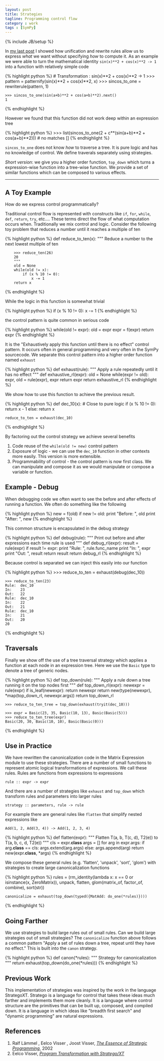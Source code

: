```yaml
---
layout: post
title: Strategies
tagline: Programming control flow
category : work 
tags : [SymPy]
---
```

{% include JB/setup %}

In [my last post](matthewrocklin.com/blog/work/2012/11/01/Unification/) I showed how unification and rewrite rules allow us to express *what* we want without specifying *how* to compute it.  As an example we were able to turn the mathematical identity `sin(x)**2 + cos(x)**2 -> 1` into a function with relatively simple code

{% highlight python %}
    # Transformation : sin(x)**2 + cos(x)**2 -> 1
    >>> pattern = patternify(sin(x)**2 + cos(x)**2, x)
    >>> sincos_to_one = rewriterule(pattern, 1)

    >>> sincos_to_one(sin(a+b)**2 + cos(a+b)**2).next()
    1
{% endhighlight %}

However we found that this function did not work deep within an expression tree

{% highlight python %}
    >>> list(sincos_to_one(2 + c**(sin(a+b)**2 + cos(a+b)**2))) # no matches
    []
{% endhighlight %}

`sincos_to_one` does not know *how* to traverse a tree.  It is pure logic and has no knowledge of control.  We define traverals separately using strategies.

*Short version*: we give you a higher order function, `top_down` which turns a
expression-wise function into a tree-wise function.  We provide a set of similar functions which can be composed to various effects.

* * * * 

A Toy Example
-------------

How do we express control programmatically? 

Traditional control flow is represented with constructs like `if`, `for`, `while`, `def`, `return`, `try`, etc....  These terms direct the flow of what computation occurs when.  Traditionally we mix control and logic.  Consider the following toy problem that reduces a number until it reaches a multiple of ten

{% highlight python %}
    def reduce_to_ten(x):
        """ Reduce a number to the next lowest multiple of ten 

        >>> reduce_ten(26)
        20
        """
        old = None
        while(old != x):
            if (x % 10 != 0):
                x -= 1
        return x
{% endhighlight %}

While the logic in this function is somewhat trivial 

{% highlight python %}
    if (x % 10 != 0):
        x -= 1
{% endhighlight %}

the control pattern is quite common in serious code 

{% highlight python %}
    while(old != expr):
        old = expr 
        expr = f(expr)
    return expr
{% endhighlight %}

It is the "Exhaustively apply this function until there is no effect" control pattern. It occurs often in general programming and very often in the SymPy sourcecode.  We separate this control pattern into a higher order function named `exhaust`

{% highlight python %}
    def exhaust(rule):
        """ Apply a rule repeatedly until it has no effect """
        def exhaustive_rl(expr):
            old = None
            while(expr != old):
                expr, old = rule(expr), expr 
            return expr 
        return exhaustive_rl
{% endhighlight %}

We show how to use this function to achieve the previous result. 

{% highlight python %}
    def dec_10(x):                          # Close to pure logic
        if (x % 10 != 0):   return x - 1
        else:               return x

    reduce_to_ten = exhaust(dec_10)
{% endhighlight %}
        
By factoring out the control strategy we achieve several benefits

1.  Code reuse of the `while(old != new)` control pattern 
2.  Exposure of logic - we can use the `dec_10` function in other contexts more easily. This version is more extensible.
3.  Programmability of control - the control pattern is now first class.  We can manipulate and compose it as we would manipulate or compose a variable or function.

Example - Debug
---------------

When debugging code we often want to see the before and after effects of running a function.  We often do something like the following
    
{% highlight python %}
    new = f(old)
    if new != old:
        print "Before: ", old 
        print "After:  ", new 
{% endhighlight %}

This common structure is encapsulated in the debug strategy

{% highlight python %}
    def debug(rule):
        """ Print out before and after expressions each time rule is used """
        def debug_rl(expr):
            result = rule(expr)
            if result != expr:
                print "Rule: ", rule.func_name
                print "In:   ", expr
                print "Out:  ", result
            return result
        return debug_rl
{% endhighlight %}

Because control is separated we can inject this easily into our function

{% highlight python %}
    >>> reduce_to_ten = exhaust(debug(dec_10))
    
    >>> reduce_to_ten(23)
    Rule:  dec_10
    In:    23
    Out:   22
    Rule:  dec_10
    In:    22
    Out:   21
    Rule:  dec_10
    In:    21
    Out:   20
    20
{% endhighlight %}

Traversals
----------

Finally we show off the use of a tree traversal strategy which applies a function at each node in an expression tree.  Here we use the `Basic` type to denote a tree of generic nodes.

{% highlight python %}
    def top_down(rule):
        """ Apply a rule down a tree running it on the top nodes first """
        def top_down_rl(expr):
            newexpr = rule(expr)
            if is_leaf(newexpr):
                return newexpr
            return new(type(newexpr), *map(top_down_rl, newexpr.args))
        return top_down_rl

    >>> reduce_to_ten_tree = top_down(exhaust(tryit(dec_10)))

    >>> expr = Basic(23, 35, Basic(10, 13), Basic(Basic(5)))
    >>> reduce_to_ten_tree(expr)
    Basic(20, 30, Basic(10, 10), Basic(Basic(0)))
{% endhighlight %}

Use in Practice
---------------

We have rewritten the canonicalization code in the Matrix Expression module to use these strategies.  There are a number of small functions to represent atomic logical transformations of expressions.  We call these rules.  Rules are functions from expressions to expressions

    rule :: expr -> expr

And there are a number of strategies like `exhaust` and `top_down` which transform rules and parameters into larger rules

    strategy :: parameters, rule -> rule

For example there are general rules like `flatten` that simplify nested expressions like 

`Add(1, 2, Add(3, 4)) -> Add(1, 2, 3, 4)`

{% highlight python %}
    def flatten(expr):
        """ Flatten T(a, b, T(c, d), T2(e)) to T(a, b, c, d, T2(e)) """
        cls = expr.__class__
        args = []
        for arg in expr.args:
            if arg.__class__ == cls:
                args.extend(arg.args)
            else:
                args.append(arg)
        return new(expr.__class__, *args)
{% endhighlight %}

We compose these general rules (e.g. 'flatten', 'unpack', 'sort', 'glom') with strategies to create large canonicalization functions 

{% highlight python %}
    rules = (rm_identity(lambda x: x == 0 or isinstance(x, ZeroMatrix)),
             unpack,
             flatten,
             glom(matrix_of, factor_of, combine),
             sort(str))

    canonicalize = exhaust(top_down(typed({MatAdd: do_one(*rules)})))
{% endhighlight %}

Going Farther
-------------

We use strategies to build large rules out of small rules.  Can we build large strategies out of small strategies? The `canonicalize` function above follows a common pattern "Apply a set of rules down a tree, repeat until they have no effect." This is built into the `canon` strategy.

{% highlight python %}
    def canon(*rules):
        """ Strategy for canonicalization """
        return exhaust(top_down(do_one(*rules)))
{% endhighlight %}

Previous Work
-------------

This implementation of strategies was inspired by the work in the language StrategoXT. Stratego is a language for control that takes these ideas much farther and implements them more cleanly.  It is a language where control structure are the primitives that can be built up, composed, and compiled down.  It is a language in which ideas like "breadth first search" and "dynamic programming" are natural expressions.

References
----------

1.  Ralf Lämmel , Eelco Visser , Joost Visser, [*The Essence of Strategic Programming*](http://www.google.com/url?sa=t&rct=j&q=&esrc=s&source=web&cd=1&cad=rja&ved=0CDMQFjAA&url=http%3A%2F%2Fhomepages.cwi.nl%2F~ralf%2Feosp%2Fpaper.pdf&ei=bJuaUNWwNuOc2AWQtICYCA&usg=AFQjCNHG1lJTjP05tO1aElYQkXMYSmgNuw&sig2=EwanltC52lXaC4gU4OtVvA), 2002
2.  Eelco Visser, [*Program Transformation with Stratego/XT*](http://www.springerlink.com/content/my9we5tj86u2f59n/)

